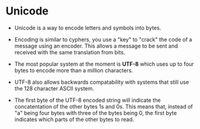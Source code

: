 # Unicode

* Unicode is a way to encode letters and symbols into bytes.

* Encoding is similar to cyphers, you use a "key" to "crack" the code of a message using an encoder. This allows a message to be sent and received with the same translation from bits.

* The most popular system at the moment is **UTF-8** which uses up to four bytes to encode more than a million characters.

* UTF-8 also allows backwards compatability with systems that still use the 128 character ASCII system.

* The first byte of the UTF-8 encoded string will indicate the concatentation of the other bytes 1s and 0s. This means that, instead of "a" being four bytes with three of the bytes being 0, the first byte indicates which parts of the other bytes to read.